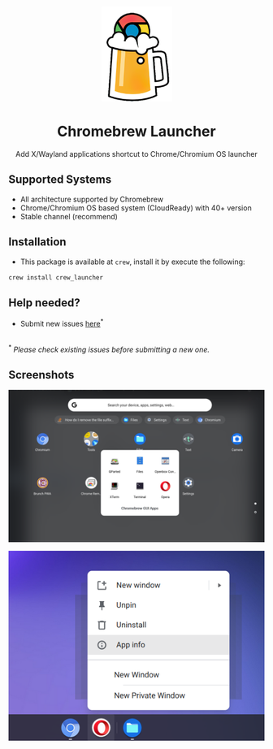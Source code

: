 <p align="center"><img src="/images/brew.png" alt="Chromebrew logo" /></p>

<h1 align="center">Chromebrew Launcher</h1>

<p align="center">Add X/Wayland applications shortcut to Chrome/Chromium OS launcher</p>

## Supported Systems
- All architecture supported by Chromebrew
- Chrome/Chromium OS based system (CloudReady) with 40+ version
- Stable channel (recommend)

## Installation
- This package is available at `crew`, install it by execute the following:
```bash
crew install crew_launcher
```
## Help needed?
- Submit new issues [here](https://github.com/chromebrew/crew-launcher/issues)<sup>*</sup>
<br>
<sup>*</sup> <em>Please check existing issues before submitting a new one.</em>

## Screenshots
<p align="center"><img src="/screenshot/launcher.png" alt="Launcher Screenshot" /></p>
<p align="center"><img src="/screenshot/dock.png" alt="Dock Screenshot" /></p>
